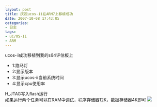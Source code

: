```yaml
---
layout: post
title: 庆祝ucos-ii在ARM7上移植成功 
date: 2007-10-08 17:43:05
categories:
- 日志
tags:
- uC/OS-II
- ARM
---
```


ucos-ii成功移植到我的s64评估板上

- 1:跑马灯 
- 2:显示版本 
- 3:显示ucos-ii当前系统时间 
- 4:显示cpu使用率 

H_JTAG写入flash运行     
如果运行两个任务可以在RAM中调试，程序存储器12K，数据存储器4K即可 
![](http://i1328.photobucket.com/albums/w532/xwlogic/352969620795396642_zps2738523a.jpg)
